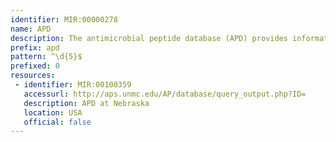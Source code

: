 ```yaml
---
identifier: MIR:00000278
name: APD
description: The antimicrobial peptide database (APD) provides information on anticancer, antiviral, antifungal and antibacterial peptides.
prefix: apd
pattern: ^\d{5}$
prefixed: 0
resources:
 - identifier: MIR:00100359
   accessurl: http://aps.unmc.edu/AP/database/query_output.php?ID=
   description: APD at Nebraska
   location: USA
   official: false
---
```

